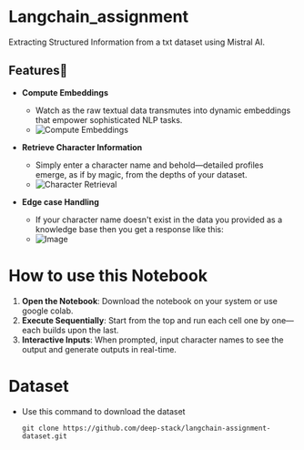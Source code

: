 # Langchain_assignment
Extracting Structured Information from a txt dataset using Mistral AI.

## Features🚀
- **Compute Embeddings**
  - Watch as the raw textual data transmutes into dynamic embeddings that empower sophisticated NLP tasks.
  - ![Compute Embeddings](https://github.com/user-attachments/assets/2545b730-d3fd-4d72-b571-2d1c466521c7)

- **Retrieve Character Information**
  - Simply enter a character name and behold—detailed profiles emerge, as if by magic, from the depths of your dataset.
  - ![Character Retrieval](https://github.com/user-attachments/assets/4109e8fb-1d82-4e89-8331-7742decfabf5)
 
- **Edge case Handling**
  - If your character name doesn't exist in the data you provided as a knowledge base then you get a response like this:
  - ![Image](https://github.com/user-attachments/assets/e2a1790c-d5ea-431a-8aef-d8817f399834)

# How to use this Notebook
1. **Open the Notebook**: Download the notebook on your system or use google colab.
2. **Execute Sequentially**: Start from the top and run each cell one by one—each builds upon the last.
3. **Interactive Inputs**: When prompted, input character names to see the output and generate outputs in real-time.

# Dataset 
- Use this command to download the dataset
  ```shell
  git clone https://github.com/deep-stack/langchain-assignment-dataset.git
  ```
